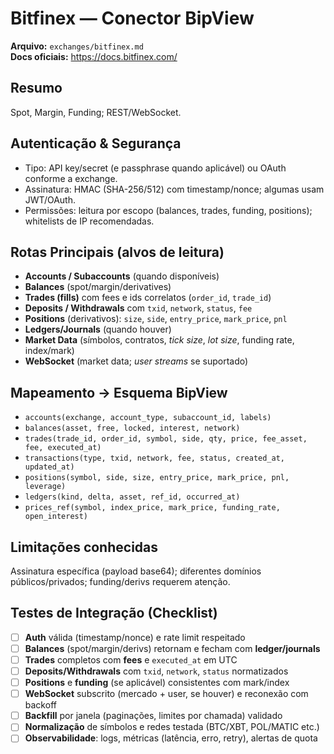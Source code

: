 # Bitfinex — Conector BipView

**Arquivo:** `exchanges/bitfinex.md`  
**Docs oficiais:** <https://docs.bitfinex.com/>  

## Resumo

Spot, Margin, Funding; REST/WebSocket.

## Autenticação & Segurança

- Tipo: API key/secret (e passphrase quando aplicável) ou OAuth conforme a exchange.
- Assinatura: HMAC (SHA-256/512) com timestamp/nonce; algumas usam JWT/OAuth.
- Permissões: leitura por escopo (balances, trades, funding, positions); whitelists de IP recomendadas.

## Rotas Principais (alvos de leitura)

- **Accounts / Subaccounts** (quando disponíveis)
- **Balances** (spot/margin/derivatives)
- **Trades (fills)** com fees e ids correlatos (`order_id`, `trade_id`)
- **Deposits / Withdrawals** com `txid`, `network`, `status`, `fee`
- **Positions** (derivativos): `size`, `side`, `entry_price`, `mark_price`, `pnl`
- **Ledgers/Journals** (quando houver)
- **Market Data** (símbolos, contratos, *tick size*, *lot size*, funding rate, index/mark)
- **WebSocket** (market data; *user streams* se suportado)

## Mapeamento → Esquema BipView

- `accounts(exchange, account_type, subaccount_id, labels)`
- `balances(asset, free, locked, interest, network)`
- `trades(trade_id, order_id, symbol, side, qty, price, fee_asset, fee, executed_at)`
- `transactions(type, txid, network, fee, status, created_at, updated_at)`
- `positions(symbol, side, size, entry_price, mark_price, pnl, leverage)`
- `ledgers(kind, delta, asset, ref_id, occurred_at)`
- `prices_ref(symbol, index_price, mark_price, funding_rate, open_interest)`

## Limitações conhecidas

Assinatura específica (payload base64); diferentes domínios públicos/privados; funding/derivs requerem atenção.

## Testes de Integração (Checklist)

- [ ] **Auth** válida (timestamp/nonce) e rate limit respeitado
- [ ] **Balances** (spot/margin/derivs) retornam e fecham com **ledger/journals**
- [ ] **Trades** completos com **fees** e `executed_at` em UTC
- [ ] **Deposits/Withdrawals** com `txid`, `network`, `status` normatizados
- [ ] **Positions** e **funding** (se aplicável) consistentes com mark/index
- [ ] **WebSocket** subscrito (mercado + user, se houver) e reconexão com backoff
- [ ] **Backfill** por janela (paginações, limites por chamada) validado
- [ ] **Normalização** de símbolos e redes testada (BTC/XBT, POL/MATIC etc.)
- [ ] **Observabilidade**: logs, métricas (latência, erro, retry), alertas de quota
